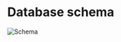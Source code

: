 # Database schema

![Schema](http://yuml.me/91c8cd14.svg)
<!--
[Score{bg:yellowgreen}]0..*-1>[Jump{bg:orange}]
[Jump]<>1-checkpoints 0..*>[Location]
[Jump]<>1-spawn 0..1>[Location]
[Jump]<>1-start 0..1>[Location]
[Jump]<>1-end 0..1>[Location]

// Add more detail
[Jump|name: string; description: string|spawn: Location;start: Location; end: Location; item: ItemStack (serialized)]
[Score|player: UUID; duration: long]
[Location|world: string; x: double; y: double; z: double; pitch: float; yaw: float]
-->

